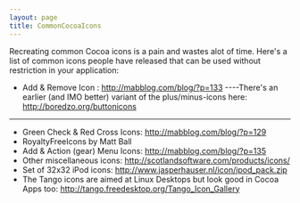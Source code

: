 ```yaml
---
layout: page
title: CommonCocoaIcons
---
```


Recreating common Cocoa icons is a pain and wastes alot of time. Here's a list of common icons people have released that can be used without restriction in your application:


* Add & Remove Icon : http://mabblog.com/blog/?p=133
----There's an earlier (and IMO better) variant of the plus/minus-icons here: http://boredzo.org/buttonicons
----
* Green Check & Red Cross Icons: http://mabblog.com/blog/?p=129
* RoyaltyFreeIcons by Matt Ball
* Add & Action (gear) Menu Icons: http://mabblog.com/blog/?p=135
* Other miscellaneous icons: http://scotlandsoftware.com/products/icons/
* Set of 32x32 iPod icons: http://www.jasperhauser.nl/icon/ipod_pack.zip
* The Tango icons are aimed at Linux Desktops but look good in Cocoa Apps too: http://tango.freedesktop.org/Tango_Icon_Gallery

